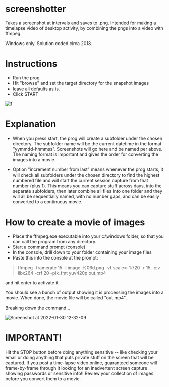 # screenshotter

Takes a screenshot at intervals and saves to .png.  Intended for making a timelapse video of desktop activity, by combining the pngs into a video with ffmpeg.

Windows only.  Solution coded circa 2018.

# Instructions

- Run the prog
- Hit "browse" and set the target directory for the snapshot images
- leave all defaults as is.
- Click START

![1](https://user-images.githubusercontent.com/1931303/151686643-a62b1845-242d-4ef2-8d0e-0071de07afd4.png)

# Explanation

- When you press start, the prog will create a subfolder under the chosen directory.  The subfolder name will be the current datetime in the format "yymmdd-hhmmss".  Screenshots will go here and be named per above.  The naming format is important and gives the order for converting the images into a movie.

- Option "increment number from last" means whenever the prog starts, it will check all subfolders under the chosen directory to find the highest numbered file and will start the current session capture from that number (plus 1).  This means you can capture stuff across days, into the separate subfolders, then later combine all files into one folder and they will all be sequentially named, with no number gaps, and can be easily converted to a continuous movie.

# How to create a movie of images

- Place the ffmpeg.exe executable into your c:\windows folder, so that you can call the program from any directory.
- Start a command prompt (console)
- In the console, drill down to your folder containing your image files
- Paste this into the console at the prompt:

> ffmpeg -framerate 15 -i image-%06d.png -vf scale=-1:720 -r 15 -c:v libx264 -crf 20 -pix_fmt yuv420p out.mp4

and hit enter to activate it.

You should see a bunch of output showing it is processing the images into a movie.  When done, the movie file will be called "out.mp4".

Breaking down the command...

![Screenshot at 2022-01-30 12-32-09](https://user-images.githubusercontent.com/1931303/151686713-f91ee89e-498d-4cac-924e-40e04191b3e1.png)

# IMPORTANT!

Hit the STOP button before doing anything sensitive -- like checking your email or doing anything that puts private stuff on the screen that will be captured.  If you post a time-lapse video online, guaranteed someone will frame-by-frame through it looking for an inadvertent screen capture showing passwords or sensitive info!!  Review your collection of images before you convert them to a movie.
